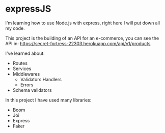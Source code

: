 # expressJS
I'm learning how to use Node.js with express, right here I will put down all my code.

This project is the building of an API for an e-commerce, you can see the API in:
  https://secret-fortress-22303.herokuapp.com/api/v1/products

I've learned about:
- Routes
- Services
- Middlewares
  - Validators Handlers
  - Errors
- Schema validators

In this project I have used many libraries:
- Boom
- Joi
- Express
- Faker
